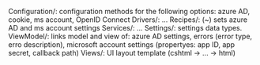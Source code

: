 Configuration/: configuration methods for the following options:
    azure AD, cookie, ms account, OpenID Connect
Drivers/: ...
Recipes/: (~) sets azure AD and ms account settings
Services/: ...
Settings/: settings data types.
ViewModel/: links model and view of:
    azure AD settings, 
    errors (error type, erro description), 
    microsoft account settings (propertyes: app ID, app secret, callback path)
Views/: UI layout template (cshtml -> ... -> html)

